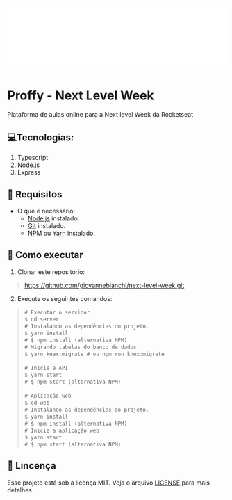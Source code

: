 ![Logo of the project](https://raw.githubusercontent.com/giovannebianchi/next-level-week/master/web/src/assets/images/logo.svg)

# Proffy - Next Level Week
Plataforma de aulas online para a Next level Week da Rocketseat

## 💻Tecnologias:
1. Typescript
2. Node.js
3. Express

## 📝 Requisitos
- O que é necessário:
  - [Node.js](https://nodejs.org/en/) instalado.
  - [Git](https://git-scm.com) instalado.
  - [NPM](https://www.npmjs.com) ou [Yarn](https://yarnpkg.com) instalado.

## 🚀 Como executar
1. Clonar este repositório:
> https://github.com/giovannebianchi/next-level-week.git
2. Execute os seguintes comandos:
>     # Executar o servidor
>     $ cd server
>     # Instalando as dependências do projeto.
>     $ yarn install
>     # $ npm install (alternativa NPM)
>     # Migrando tabelas do banco de dados.
>     $ yarn knex:migrate # ou npm run knex:migrate
>
>     # Inicie a API
>     $ yarn start
>     # $ npm start (alternativa NPM)
>
>     # Aplicação web
>     $ cd web
>     # Instalando as dependências do projeto.
>     $ yarn install
>     # $ npm install (alternativa NPM)
>     # Inicie a aplicação web
>     $ yarn start
>     # $ npm start (alternativa NPM)

## 📝 Lincença
Esse projeto está sob a licença MIT. Veja o arquivo [LICENSE](https://github.com/giovannebianchi/next-level-week/blob/master/LICENSE) para mais detalhes.
